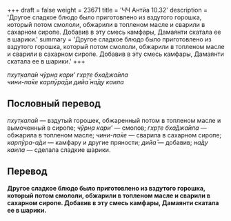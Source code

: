 +++
draft = false
weight = 23671
title = 'ЧЧ Антйа 10.32'
description = 'Другое сладкое блюдо было приготовлено из вздутого горошка, который потом смололи, обжарили в топленом масле и сварили в сахарном сиропе. Добавив в эту смесь камфары, Дамаянти скатала ее в шарики.'
summary = 'Другое сладкое блюдо было приготовлено из вздутого горошка, который потом смололи, обжарили в топленом масле и сварили в сахарном сиропе. Добавив в эту смесь камфары, Дамаянти скатала ее в шарики.'
+++

_пхут̣кала̄и чӯрн̣а кари’ гхр̣те бха̄джа̄ила  
чини-па̄ке карпӯра̄ди дийа̄ на̄д̣у каила_

## Пословный перевод

_пхут̣кала̄и_ — вздутый горошек, обжаренный потом в топленом масле и вымоченный в сиропе; _чӯрн̣а_ _кари’_ — смолов; _гхр̣те_ _бха̄джа̄ила_ — обжарила в топленом масле; _чини_\-_па̄ке_ — сварила в сахарном сиропе; _карпӯра_\-_а̄ди_ — камфару и другие пряности; _дийа̄_ — добавив; _на̄д̣у_ _каила_ — сделала сладкие шарики.

## Перевод

**Другое сладкое блюдо было приготовлено из вздутого горошка, который потом смололи, обжарили в топленом масле и сварили в сахарном сиропе. Добавив в эту смесь камфары, Дамаянти скатала ее в шарики.**
